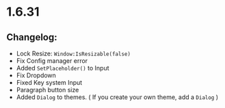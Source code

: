 # 1.6.31
## Changelog:
- Lock Resize: `Window:IsResizable(false)`
- Fix Config manager error
- Added `SetPlaceholder()` to Input
- Fix Dropdown
- Fixed Key system Input
- Paragraph button size 
- Added `Dialog` to themes. ( If you create your own theme, add a `Dialog` )